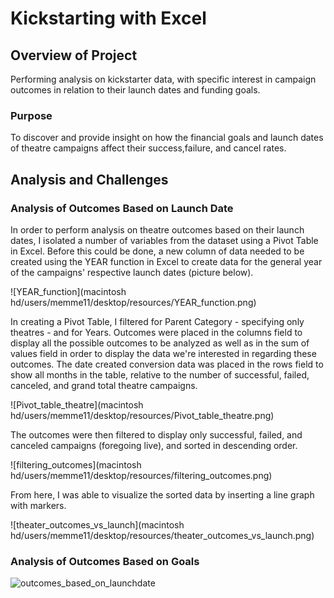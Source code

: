 # Kickstarting with Excel
## Overview of Project 
Performing analysis on kickstarter data, with specific interest in campaign outcomes in relation to their launch dates and funding goals.
### Purpose 
To discover and provide insight on how the financial goals and launch dates of theatre campaigns affect their success,failure, and cancel rates. 
## Analysis and Challenges 
### Analysis of Outcomes Based on Launch Date 
In order to perform analysis on theatre outcomes based on their launch dates, I isolated a number of variables from the dataset using a Pivot Table in Excel. Before this could be done, a new column of data needed to be created using the YEAR function in Excel to create data for the general year of the campaigns' respective launch dates (picture below).

![YEAR_function](macintosh hd/users/memme11/desktop/resources/YEAR_function.png)

In creating a Pivot Table, I filtered for Parent Category - specifying only theatres - and for Years. Outcomes were placed in the columns field to display all the possible outcomes to be analyzed as well as in the sum of values field in order to display the data we're interested in regarding these outcomes. The date created conversion data was placed in the rows field to show all months in the table, relative to the number of successful, failed, canceled, and grand total theatre campaigns.

![Pivot_table_theatre](macintosh hd/users/memme11/desktop/resources/Pivot_table_theatre.png)

The outcomes were then filtered to display only successful, failed, and canceled campaigns (foregoing live), and sorted in descending order.

![filtering_outcomes](macintosh hd/users/memme11/desktop/resources/filtering_outcomes.png)

From here, I was able to visualize the sorted data by inserting a line graph with markers.

![theater_outcomes_vs_launch](macintosh hd/users/memme11/desktop/resources/theater_outcomes_vs_launch.png)
### Analysis of Outcomes Based on Goals






![outcomes_based_on_launchdate](path/to/outcomes_based_on_launchdate.png)

